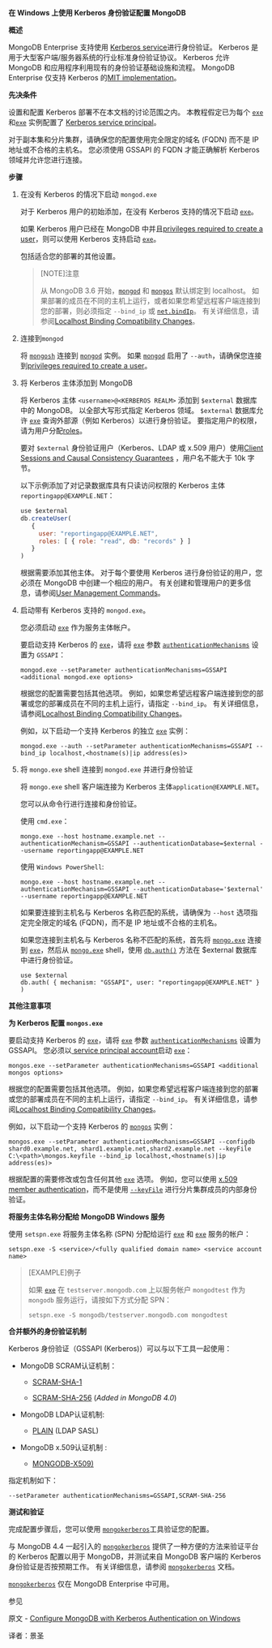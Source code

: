 **在 Windows 上使用 Kerberos 身份验证配置 MongoDB**

**概述**

MongoDB Enterprise 支持使用 [Kerberos service](https://www.mongodb.com/docs/manual/core/kerberos/)进行身份验证。 Kerberos 是用于大型客户端/服务器系统的行业标准身份验证协议。 Kerberos 允许 MongoDB 和应用程序利用现有的身份验证基础设施和流程。 MongoDB Enterprise 仅支持 Kerberos 的[MIT implementation](https://kerberos.org/)。

**先决条件**

设置和配置 Kerberos 部署不在本文档的讨论范围之内。 本教程假定已为每个 [`exe`](https://www.mongodb.com/docs/manual/reference/program/mongod.exe/#mongodb-binary-bin.mongod.exe) 和[`exe`](https://www.mongodb.com/docs/manual/reference/program/mongod.exe/#mongodb-binary-bin.mongod.exe) 实例配置了  [Kerberos service principal](https://www.mongodb.com/docs/manual/core/kerberos/#std-label-kerberos-service-principal)。

对于副本集和分片集群，请确保您的配置使用完全限定的域名 (FQDN) 而不是 IP 地址或不合格的主机名。 您必须使用 GSSAPI 的 FQDN 才能正确解析 Kerberos 领域并允许您进行连接。

**步骤**

1. 在没有 Kerberos 的情况下启动 `mongod.exe`

   对于 Kerberos 用户的初始添加，在没有 Kerberos 支持的情况下启动 [`exe`](https://www.mongodb.com/docs/manual/reference/program/mongod.exe/#mongodb-binary-bin.mongod.exe)。

   如果 Kerberos 用户已经在 MongoDB 中并且[privileges required to create a user](https://www.mongodb.com/docs/manual/reference/command/createUser/#std-label-createUser-required-access)，则可以使用 Kerberos 支持启动 [`exe`](https://www.mongodb.com/docs/manual/reference/program/mongod.exe/#mongodb-binary-bin.mongod.exe)。

   包括适合您的部署的其他设置。

   >[NOTE]注意
   >
   >从 MongoDB 3.6 开始，[`mongod`](https://www.mongodb.com/docs/manual/reference/program/mongod/#mongodb-binary-bin.mongod) 和 [`mongos`](https://www.mongodb.com/docs/manual/reference/program/mongos/#mongodb-binary-bin.mongos) 默认绑定到 localhost。 如果部署的成员在不同的主机上运行，或者如果您希望远程客户端连接到您的部署，则必须指定 `--bind_ip` 或 [`net.bindIp`](https://www.mongodb.com/docs/manual/reference/configuration-options/#mongodb-setting-net.bindIp)。 有关详细信息，请参阅[Localhost Binding Compatibility Changes](https://www.mongodb.com/docs/manual/release-notes/3.6-compatibility/#std-label-3.6-bind_ip-compatibility)。

2. 连接到`mongod`

   将 [`mongosh`](https://www.mongodb.com/docs/mongodb-shell/#mongodb-binary-bin.mongosh) 连接到 [`mongod`](https://www.mongodb.com/docs/manual/reference/program/mongod/#mongodb-binary-bin.mongod) 实例。 如果 [`mongod`](https://www.mongodb.com/docs/manual/reference/program/mongod/#mongodb-binary-bin.mongod) 启用了 `--auth`，请确保您连接到[privileges required to create a user](https://www.mongodb.com/docs/manual/reference/command/createUser/#std-label-createUser-required-access)。

3. 将 Kerberos 主体添加到 MongoDB

   将 Kerberos 主体 `<username>@<KERBEROS REALM>` 添加到 `$external` 数据库中的 MongoDB。 以全部大写形式指定 Kerberos 领域。 `$external` 数据库允许 [`exe`](https://www.mongodb.com/docs/manual/reference/program/mongod/#mongodb-binary-bin.mongod) 查询外部源（例如 Kerberos）以进行身份验证。 要指定用户的权限，请为用户分配[roles](https://www.mongodb.com/docs/manual/core/authorization/)。

   要对 `$external` 身份验证用户（Kerberos、LDAP 或 x.509 用户）使用[Client Sessions and Causal Consistency Guarantees](https://www.mongodb.com/docs/manual/core/read-isolation-consistency-recency/#std-label-sessions) ，用户名不能大于 10k 字节。

   以下示例添加了对记录数据库具有只读访问权限的 Kerberos 主体 `reportingapp@EXAMPLE.NET`：

   ```javascript
   use $external
   db.createUser(
      {
        user: "reportingapp@EXAMPLE.NET",
        roles: [ { role: "read", db: "records" } ]
      }
   )
   ```

   根据需要添加其他主体。 对于每个要使用 Kerberos 进行身份验证的用户，您必须在 MongoDB 中创建一个相应的用户。 有关创建和管理用户的更多信息，请参阅[User Management Commands](https://www.mongodb.com/docs/manual/reference/command/nav-user-management/)。

4. 启动带有 Kerberos 支持的 `mongod.exe`。

   您必须启动 [`exe`](https://www.mongodb.com/docs/manual/reference/program/mongod.exe/#mongodb-binary-bin.mongod.exe) 作为服务主体帐户。

   要启动支持 Kerberos 的 [`exe`](https://www.mongodb.com/docs/manual/reference/program/mongod.exe/#mongodb-binary-bin.mongod.exe)，请将 [`exe`](https://www.mongodb.com/docs/manual/reference/program/mongod.exe/#mongodb-binary-bin.mongod.exe) 参数 [`authenticationMechanisms`](https://www.mongodb.com/docs/manual/reference/parameters/#mongodb-parameter-param.authenticationMechanisms) 设置为 `GSSAPI`：

   ```shell
   mongod.exe --setParameter authenticationMechanisms=GSSAPI <additional mongod.exe options>
   ```

   根据您的配置需要包括其他选项。 例如，如果您希望远程客户端连接到您的部署或您的部署成员在不同的主机上运行，请指定 `--bind_ip`。 有关详细信息，请参阅[Localhost Binding Compatibility Changes](https://www.mongodb.com/docs/manual/release-notes/3.6-compatibility/#std-label-3.6-bind_ip-compatibility)。

   例如，以下启动一个支持 Kerberos 的独立 [`exe`](https://www.mongodb.com/docs/manual/reference/program/mongod.exe/#mongodb-binary-bin.mongod.exe) 实例：

   ```shell
   mongod.exe --auth --setParameter authenticationMechanisms=GSSAPI --bind_ip localhost,<hostname(s)|ip address(es)>
   ```

5. 将 `mongo.exe` shell 连接到 `mongod.exe` 并进行身份验证

   将 `mongo.exe` shell 客户端连接为 Kerberos 主体`application@EXAMPLE.NET`。

   您可以从命令行进行连接和身份验证。

   使用 `cmd.exe`：

   ```shell
   mongo.exe --host hostname.example.net --authenticationMechanism=GSSAPI --authenticationDatabase=$external --username reportingapp@EXAMPLE.NET
   ```

   使用 `Windows PowerShell`:

   ```shell
   mongo.exe --host hostname.example.net --authenticationMechanism=GSSAPI --authenticationDatabase='$external' --username reportingapp@EXAMPLE.NET  
   ```

   如果要连接到主机名与 Kerberos 名称匹配的系统，请确保为 `--host` 选项指定完全限定的域名 (FQDN)，而不是 IP 地址或不合格的主机名。

   如果您连接到主机名与 Kerberos 名称不匹配的系统，首先将 [`mongo.exe`](https://www.mongodb.com/docs/manual/reference/mongo/#mongodb-binary-bin.mongo) 连接到 [`exe`](https://www.mongodb.com/docs/manual/reference/program/mongod.exe/#mongodb-binary-bin.mongod.exe)，然后从 [`mongo.exe`](https://www.mongodb.com/docs/manual/reference/mongo/#mongodb-binary-bin.mongo) shell，使用 [`db.auth()`](https://www.mongodb.com/docs/manual/reference/method/db.auth/#mongodb-method-db.auth) 方法在 $external 数据库中进行身份验证。

   ```shell
   use $external
   db.auth( { mechanism: "GSSAPI", user: "reportingapp@EXAMPLE.NET" } )
   ```


**其他注意事项**

**为 Kerberos 配置 `mongos.exe`**

要启动支持 Kerberos 的 [`exe`](https://www.mongodb.com/docs/manual/reference/program/mongos.exe/#mongodb-binary-bin.mongos.exe)，请将 [`exe`](https://www.mongodb.com/docs/manual/reference/program/mongos.exe/#mongodb-binary-bin.mongos.exe) 参数 [`authenticationMechanisms`](https://www.mongodb.com/docs/manual/reference/parameters/#mongodb-parameter-param.authenticationMechanisms) 设置为 GSSAPI。 您必须以[
service principal account](https://www.mongodb.com/docs/manual/tutorial/control-access-to-mongodb-windows-with-kerberos-authentication/#std-label-assign-service-principal-name)启动 [`exe`](https://www.mongodb.com/docs/manual/reference/program/mongos.exe/#mongodb-binary-bin.mongos.exe)：

```shell
mongos.exe --setParameter authenticationMechanisms=GSSAPI <additional mongos options>
```

根据您的配置需要包括其他选项。 例如，如果您希望远程客户端连接到您的部署或您的部署成员在不同的主机上运行，请指定 `--bind_ip`。 有关详细信息，请参阅[Localhost Binding Compatibility Changes](https://www.mongodb.com/docs/manual/release-notes/3.6-compatibility/#std-label-3.6-bind_ip-compatibility)。

例如，以下启动一个支持 Kerberos 的 [`mongos`](https://www.mongodb.com/docs/manual/reference/program/mongos/#mongodb-binary-bin.mongos) 实例：

```shell
mongos.exe --setParameter authenticationMechanisms=GSSAPI --configdb shard0.example.net, shard1.example.net,shard2.example.net --keyFile C:\<path>\mongos.keyfile --bind_ip localhost,<hostname(s)|ip address(es)>
```

根据配置的需要修改或包含任何其他 [`exe`](https://www.mongodb.com/docs/manual/reference/program/mongos/#mongodb-binary-bin.mongos) 选项。 例如，您可以使用 [x.509 member authentication](https://www.mongodb.com/docs/manual/tutorial/configure-x509-member-authentication/#std-label-x509-internal-authentication)，而不是使用 [`--keyFile`](https://www.mongodb.com/docs/manual/reference/program/mongos/#std-option-mongos.--keyFile) 进行分片集群成员的内部身份验证。

**将服务主体名称分配给 MongoDB Windows 服务**

使用 `setspn.exe` 将服务主体名称 (SPN) 分配给运行 [`exe`](https://www.mongodb.com/docs/manual/reference/program/mongod.exe/#mongodb-binary-bin.mongod.exe) 和 [`exe`](https://www.mongodb.com/docs/manual/reference/program/mongod.exe/#mongodb-binary-bin.mongod.exe) 服务的帐户：

```shell
setspn.exe -S <service>/<fully qualified domain name> <service account name>
```

>[EXAMPLE]例子
>
>如果 [`exe`](https://www.mongodb.com/docs/manual/reference/program/mongod.exe/#mongodb-binary-bin.mongod.exe) 在 `testserver.mongodb.com` 上以服务帐户 `mongodtest` 作为 `mongodb` 服务运行，请按如下方式分配 SPN：
>
>```shell
>setspn.exe -S mongodb/testserver.mongodb.com mongodtest
>```

**合并额外的身份验证机制**

Kerberos 身份验证（GSSAPI (Kerberos)）可以与以下工具一起使用：

- MongoDB SCRAM认证机制：

  - [SCRAM-SHA-1](https://www.mongodb.com/docs/manual/core/security-scram/#std-label-authentication-scram)

  - [SCRAM-SHA-256](https://www.mongodb.com/docs/manual/core/security-scram/#std-label-authentication-scram) (*Added in MongoDB 4.0*)

- MongoDB LDAP认证机制:
  - [PLAIN](https://www.mongodb.com/docs/manual/core/authentication/#std-label-security-auth-ldap) (LDAP SASL)
- MongoDB x.509认证机制 :
  - [MONGODB-X509)](https://www.mongodb.com/docs/manual/core/security-x.509/#std-label-security-auth-x509)

指定机制如下：

```shell
--setParameter authenticationMechanisms=GSSAPI,SCRAM-SHA-256
```

**测试和验证**

完成配置步骤后，您可以使用 [`mongokerberos`](https://www.mongodb.com/docs/manual/reference/program/mongokerberos/#mongodb-binary-bin.mongokerberos)工具验证您的配置。

与 MongoDB 4.4 一起引入的 [`mongokerberos`](https://www.mongodb.com/docs/manual/reference/program/mongokerberos/#mongodb-binary-bin.mongokerberos) 提供了一种方便的方法来验证平台的 Kerberos 配置以用于 MongoDB，并测试来自 MongoDB 客户端的 Kerberos 身份验证是否按预期工作。 有关详细信息，请参阅 [`mongokerberos`](https://www.mongodb.com/docs/manual/reference/program/mongokerberos/#mongodb-binary-bin.mongokerberos) 文档。

[`mongokerberos`](https://www.mongodb.com/docs/manual/reference/program/mongokerberos/#mongodb-binary-bin.mongokerberos) 仅在 MongoDB Enterprise 中可用。

 参见

原文 - [Configure MongoDB with Kerberos Authentication on Windows]( https://docs.mongodb.com/manual/tutorial/control-access-to-mongodb-windows-with-kerberos-authentication/ )

译者：景圣
